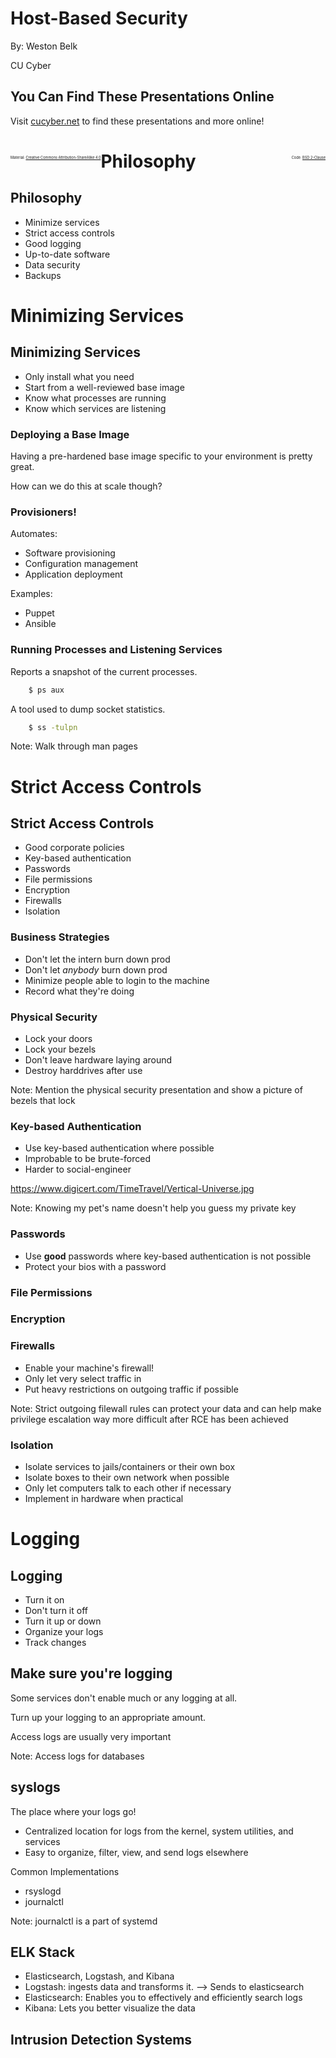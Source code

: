 # Host-Based Security

By: Weston Belk

CU Cyber


## You Can Find These Presentations Online

Visit [cucyber.net](https://cucyber.net/) to find these presentations and more online!

<span style="padding-top: 6em; font-size: 0.4em; float: left;">Material: <a href="https://tldrlegal.com/license/creative-commons-attribution-sharealike-4.0-international-(cc-by-sa-4.0)">Creative Commons Attribution-ShareAlike 4.0</a></span><span style="padding-top: 6em; font-size: 0.4em; float: right;">Code: <a href="https://tldrlegal.com/license/bsd-2-clause-license-(freebsd)">BSD 2-Clause</a></span>



# Philosophy


## Philosophy

* Minimize services
* Strict access controls
* Good logging
* Up-to-date software
* Data security
* Backups



# Minimizing Services


## Minimizing Services

* Only install what you need
* Start from a well-reviewed base image
* Know what processes are running
* Know which services are listening


### Deploying a Base Image

Having a pre-hardened base image specific to your environment is pretty great.

How can we do this at scale though?


### Provisioners!

Automates:
* Software provisioning
* Configuration management
* Application deployment

Examples:
* Puppet
* Ansible


### Running Processes and Listening Services

Reports a snapshot of the current processes.
```bash
	$ ps aux
```

A tool used to dump socket statistics.
```bash
	$ ss -tulpn
```

Note:
Walk through man pages



# Strict Access Controls


## Strict Access Controls

* Good corporate policies
* Key-based authentication
* Passwords
* File permissions
* Encryption
* Firewalls
* Isolation


### Business Strategies

* Don't let the intern burn down prod
* Don't let *anybody* burn down prod
* Minimize people able to login to the machine
* Record what they're doing


### Physical Security

* Lock your doors
* Lock your bezels
* Don't leave hardware laying around
* Destroy harddrives after use

Note:
Mention the physical security presentation and show a picture of bezels that lock


### Key-based Authentication

* Use key-based authentication where possible
* Improbable to be brute-forced
* Harder to social-engineer

https://www.digicert.com/TimeTravel/Vertical-Universe.jpg

Note:
Knowing my pet's name doesn't help you guess my private key


### Passwords

* Use **good** passwords where key-based authentication is not possible
* Protect your bios with a password


### File Permissions


### Encryption


### Firewalls

* Enable your machine's firewall!
* Only let very select traffic in
* Put heavy restrictions on outgoing traffic if possible

Note:
Strict outgoing filewall rules can protect your data and can help make privilege escalation way more difficult after RCE has been achieved


### Isolation

* Isolate services to jails/containers or their own box
* Isolate boxes to their own network when possible
* Only let computers talk to each other if necessary
* Implement in hardware when practical



# Logging

## Logging

* Turn it on
* Don't turn it off
* Turn it up or down
* Organize your logs
* Track changes


## Make sure you're logging

Some services don't enable much or any logging at all.

Turn up your logging to an appropriate amount.

Access logs are usually very important

Note: Access logs for databases


## syslogs

The place where your logs go!

* Centralized location for logs from the kernel, system utilities, and services
* Easy to organize, filter, view, and send logs elsewhere

Common Implementations

* rsyslogd
* journalctl

Note:
journalctl is a part of systemd


## ELK Stack

* Elasticsearch, Logstash, and Kibana
* Logstash: ingests data and transforms it. --> Sends to elasticsearch
* Elasticsearch: Enables you to effectively and efficiently search logs
* Kibana: Lets you better visualize the data


## Intrusion Detection Systems